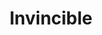--- 
title: Invincible
description:
price: "120.00"
category: 
images: 
    - /assets/img/beast.png
order: 504
---